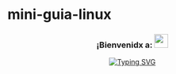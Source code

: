 # mini-guia-linux

<h3 align="center">
  ¡Bienvenidx a:
  <img src="https://media.giphy.com/media/hvRJCLFzcasrR4ia7z/giphy.gif" width="28">
</h3>
<p align="center">
<a href="https://git.io/typing-svg"><img src="https://readme-typing-svg.herokuapp.com?font=Fira+Code&pause=1000&color=AD09F7&width=445&lines=Mini+gu%C3%ADa+para+iniciantes+en+Linux+%5E%5E" alt="Typing SVG" /></a>

</p>
